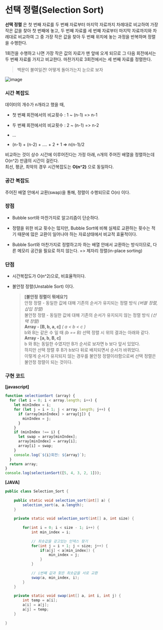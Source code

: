 # 선택 정렬(Selection Sort)
**선택 정렬** 은 첫 번째 자료를 두 번째 자료부터 마지막 자료까지 차례대로 비교하여 가장 작은 값을 찾아 첫 번째에 놓고, 두 번째 자료를 세 번째 자료부터 마지막 자료까지와 차례대로 비교하여 그 중 가장 작은 값을 찾아 두 번째 위치에 놓는 과정을 반복하며 정렬을 수행한다.

1회전을 수행하고 나면 가장 작은 값의 자료가 맨 앞에 오게 되므로 그 다음 회전에서는 두 번째 자료를 가지고 비교한다. 마찬가지로 3회전에서는 세 번째 자료를 정렬한다.

>백문이 불여일견! 어떻게 돌아가는지 눈으로 보자

![image](https://raw.githubusercontent.com/GimunLee/tech-refrigerator/master/Algorithm/resources/selection-sort-001.gif)

### **시간 복잡도** 

데이터의 개수가 n개라고 했을 때,

- 첫 번째 회전에서의 비교횟수 : 1 ~ (n-1) => n-1

- 두 번째 회전에서의 비교횟수 : 2 ~ (n-1) => n-2

- ...

- (n-1) + (n-2) + .... + 2 + 1 => n(n-1)/2

비교하는 것이 상수 시간에 이루어진다는 가정 아래, n개의 주어진 배열을 정렬하는데 O(n^2) 만큼의 시간이 걸린다.  
최선, 평균, 최악의 경우 시간복잡도는 **O(n^2)** 으로 동일하다.

### **공간 복잡도** 
주어진 배열 안에서 교환(swap)을 통해, 정렬이 수행되므로 O(n) 이다.

### **장점** 
- Bubble sort와 마찬가지로 알고리즘이 단순하다.

- 정렬을 위한 비교 횟수는 많지만, Bubble Sort에 비해 실제로 교환하는 횟수는 적기 때문에 많은 교환이 일어나야 하는 자료상태에서 비교적 효율적이다.

- Bubble Sort와 마찬가지로 정렬하고자 하는 배열 안에서 교환하는 방식이므로, 다른 메모리 공간을 필요로 하지 않는다. => 제자리 정렬(in-place sorting)

### **단점** 

- 시간복잡도가 O(n^2)으로, 비효율적이다.

- 불안정 정렬(Unstable Sort) 이다.

    > **[불안정 정렬이 뭐에요?]**  
안정 정렬 - 동일한 값에 대해 기존의 순서가 유지되는 정렬 방식 *(버블 정렬, 삽입 정렬)*  
불안정 정렬 - 동일한 값에 대해 기존의 순서가 유지되지 않는 정렬 방식 *(선택 정렬)*  
**Array - [B, b, a, c]**  *( a < b < c )*  
b와 B는 같은 수 일 때 *(b == B)* 선택 정렬 시 위의 결과는 아래와 같다.  
**Array - [a, b, B, c]**  
b 와 B는 동일한 수였지만 B가 순서로 보자면 b 보다 앞서 있었다.  
하지만 선택 정렬 후 B가 b보다 뒤로 배치되면서 순서가 바뀌었다.  
이렇게 순서가 유지되지 않는 경우를 불안정 정렬이라함으로써 선택 정렬은 불안정 정렬이 되는 것이다.

### **구현 코드** 

**[javascript]**  
```javascript
function selectionSort (array) {
  for (let i = 0; i < array.length; i++) {
    let minIndex = i;
    for (let j = i + 1; j < array.length; j++) {
      if (array[minIndex] > array[j]) {
        minIndex = j;
      }
    }
    if (minIndex !== i) {
      let swap = array[minIndex];
      array[minIndex] = array[i];
      array[i] = swap;
    }
    console.log(`${i}회전: ${array}`);
  }
  return array;
}
console.log(selectionSort([5, 4, 3, 2, 1]));
```
**[JAVA]**  
```java
public class Selection_Sort {
 
	public static void selection_sort(int[] a) {
		selection_sort(a, a.length);
	}
	
	private static void selection_sort(int[] a, int size) {
		
		for(int i = 0; i < size - 1; i++) {
			int min_index = i;	
			
			// 최솟값을 갖고있는 인덱스 찾기 
			for(int j = i + 1; j < size; j++) {
				if(a[j] < a[min_index]) {
					min_index = j;
				}
			}
			
			// i번째 값과 찾은 최솟값을 서로 교환 
			swap(a, min_index, i);
		}
	}
	
	private static void swap(int[] a, int i, int j) {
		int temp = a[i];
		a[i] = a[j];
		a[j] = temp;
	}
	
}
```

